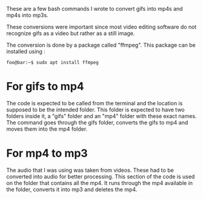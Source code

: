 These are a few bash commands I wrote to convert gifs into mp4s and mp4s into mp3s.

These conversions were important since most video editing software do not recognize gifs as a video but rather as a still image.

The conversion is done by a package called "ffmpeg".
This package can be installed using :


```console
foo@bar:~$ sudo apt install ffmpeg
```

# For gifs to mp4

The code is expected to be called from the terminal and the location is supposed to be the intended folder. 
This folder is expected to have two folders inside it, a "gifs" folder and an "mp4" folder with these exact names.
The command goes through the gifs folder, converts the gifs to mp4 and moves them into the mp4 folder.

# For mp4 to mp3

The audio that I was using was taken from videos. These had to be converted into audio for better processing.
This section of the code is used on the folder that contains all the mp4.
It runs through the mp4 available in the folder, converts it into mp3 and deletes the mp4.
